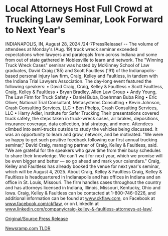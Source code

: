 # Local Attorneys Host Full Crowd at Trucking Law Seminar, Look Forward to Next Year's

INDIANAPOLIS, IN, August 28, 2024 /24-7PressRelease/ -- The volume of attendees at Monday's (Aug. 19) truck wreck seminar exceeded expectations when lawyers and paralegals from across Indiana and some from out of state gathered in Noblesville to learn and network.  The "Winning Truck Wreck Cases" seminar was hosted by McKinney School of Law graduates, David Craig ('85) and Scott Faultless ('91) of the Indianapolis-based personal injury law firm, Craig, Kelley and Faultless, in tandem with the Indiana Trial Lawyers Association. The day-long event featured the following speakers:  •	David Craig, Craig, Kelley & Faultless •	Scott Faultless, Craig, Kelley & Faultless •	Bryan Bradley, Allen Law Group •	Andy Young, The Law Firm for Truck Safety •	Daniel Buba, Doehrman Buba Ring •	Eric Oliver, National Trial Consultant, Metasystems Consulting •	Kevin Johnson, Crash Consulting Services, LLC •	Ben Phelps, Crash Consulting Services, LLC •	Harry Adler, Institute for Safer Trucking  Their presentations covered truck safety, the steps taken in truck-wreck cases, air brakes, depositions, insurance coverage, data collection, trial strategy, and more. Attendees climbed into semi-trucks outside to study the vehicles being discussed. It was an opportunity to learn and grow, network, and be motivated.   "We were so happy to get such positive feedback following our first annual trucking seminar," David Craig, managing partner of Craig, Kelley & Faultless, said. "We are grateful for the speakers who gave time from their busy schedules to share their knowledge. We can't wait for next year, which we promise will be even bigger and better — so go ahead and mark your calendars."   Craig, Kelley and Faultless has already booked the venue for next year's seminar, which will be August 4, 2025.  About Craig, Kelley & Faultless   Craig, Kelley & Faultless is headquartered in Indianapolis and has offices in Indiana and an office in St. Louis, Missouri. The firm handles cases throughout the country and has attorneys licensed in Indiana, Illinois, Missouri, Kentucky, Ohio and Iowa. Craig, Kelley & Faultless can be contacted at 1-800-746-0226, and additional information can be found at www.ckflaw.com, on Facebook at www.facebook.com/ckflaw, or on LinkedIn at www.linkedin.com/company/craig-kelley-&-faultless-attorneys-at-law/. 

[Original/Source Press Release](https://www.24-7pressrelease.com/press-release/513841/local-attorneys-host-full-crowd-at-trucking-law-seminar-look-forward-to-next-years) 

[Newsramp.com TLDR](https://newsramp.com/None) 